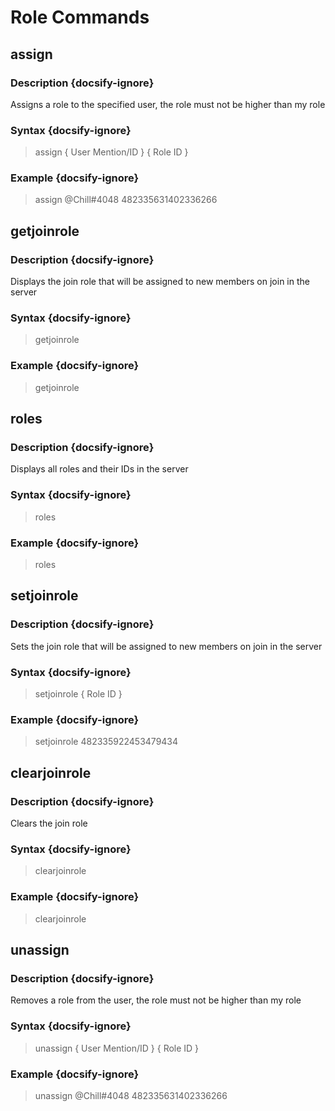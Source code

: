 # Role Commands
## assign
### Description {docsify-ignore}
Assigns a role to the specified user, the role must not be higher than my role
### Syntax {docsify-ignore}

> assign { User Mention/ID } { Role ID }

### Example {docsify-ignore}

> assign @Chill#4048 482335631402336266

## getjoinrole
### Description {docsify-ignore}
Displays the join role that will be assigned to new members on join in the server
### Syntax {docsify-ignore}

> getjoinrole

### Example {docsify-ignore}

> getjoinrole

## roles
### Description {docsify-ignore}
Displays all roles and their IDs in the server
### Syntax {docsify-ignore}

> roles

### Example {docsify-ignore}

> roles

## setjoinrole
### Description {docsify-ignore}
Sets the join role that will be assigned to new members on join in the server
### Syntax {docsify-ignore}

> setjoinrole { Role ID }

### Example {docsify-ignore}

> setjoinrole 482335922453479434

## clearjoinrole
### Description {docsify-ignore}
Clears the join role
### Syntax {docsify-ignore}

> clearjoinrole

### Example {docsify-ignore}

> clearjoinrole

## unassign
### Description {docsify-ignore}
Removes a role from the user, the role must not be higher than my role
### Syntax {docsify-ignore}

> unassign { User Mention/ID } { Role ID }

### Example {docsify-ignore}

> unassign @Chill#4048 482335631402336266

